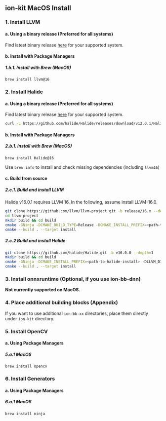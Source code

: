 ## ion-kit MacOS Install

### 1. Install LLVM
#### a. Using a binary release (Preferred for all systems)
Find latest binary release [here](https://github.com/llvm/llvm-project/releases/tag/llvmorg-16.0.1) for your supported system.
#### b. Install with Package Managers
##### 1.b.1. Install with Brew (MacOS)
```
brew install llvm@16
```

### 2. Install Halide
#### a. Using a binary release (Preferred for all systems)
Find latest binary release [here](https://github.com/halide/Halide/releases/tag/v16.0.0) for your supported system.
```sh
curl -L https://github.com/halide/Halide/releases/download/v12.0.1/Halide-12.0.1-x86-64-linux-5dabcaa9effca1067f907f6c8ea212f3d2b1d99a.tar.gz | tar zx <path-to-halide-install>
```
#### b. Install with Package Managers
##### 2.b.1. Install with Brew (MacOS)
```
brew install Halide@16
```
Use `brew info` to install and check missing dependencies (including `llvm16`)

#### c. Build from source
##### 2.c.1. Build and install LLVM
Halide v16.0.1 requires LLVM 16. In the following, assume install LLVM-16.0.

```sh
git clone https://github.com/llvm/llvm-project.git -b release/16.x --depth=1
cd llvm-project
mkdir build && cd build
cmake -GNinja -DCMAKE_BUILD_TYPE=Release -DCMAKE_INSTALL_PREFIX=<path-to-llvm-install> -DLLVM_ENABLE_PROJECTS="clang;lld;clang-tools-extra" -DLLVM_TARGETS_TO_BUILD="X86;ARM;NVPTX;AArch64;Mips;Hexagon;PowerPC;AMDGPU;RISCV" -DLLVM_ENABLE_TERMINFO=OFF -DLLVM_ENABLE_ASSERTIONS=ON -DLLVM_ENABLE_EH=ON -DLLVM_ENABLE_RTTI=ON -DLLVM_BUILD_32_BITS=OFF ../llvm
cmake --build . --target install
```

##### 2.c.2 Build and install Halide
```sh
git clone https://github.com/halide/Halide.git -b v16.0.0 --depth=1
mkdir build && cd build
cmake -GNinja -DCMAKE_INSTALL_PREFIX=<path-to-halide-install> -DLLVM_DIR=<path-to-llvm-install>/lib/cmake/llvm/ -DHALIDE_ENABLE_RTTI=ON -DWITH_APPS=OFF ..
cmake --build . --target install
```

### 3. Install onnxruntime (Optional, if you use ion-bb-dnn)
**Not currently supported on MacOS.**  

### 4. Place additional building blocks (Appendix)
If you want to use additional `ion-bb-xx` directories, place them directly under `ion-kit`  directory.

### 5. Install OpenCV
#### a. Using Package Managers
##### 5.a.1 MacOS
```
brew install opencv
```

### 6. Install Generators
#### a. Using Package Managers
##### 6.a.1 MacOS
```
brew install ninja
```
